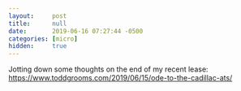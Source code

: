 ```yaml
---
layout:     post
title:      null
date:       2019-06-16 07:27:44 -0500
categories: [micro]
hidden:     true
---
```


Jotting down some thoughts on the end of my recent lease: https://www.toddgrooms.com/2019/06/15/ode-to-the-cadillac-ats/
